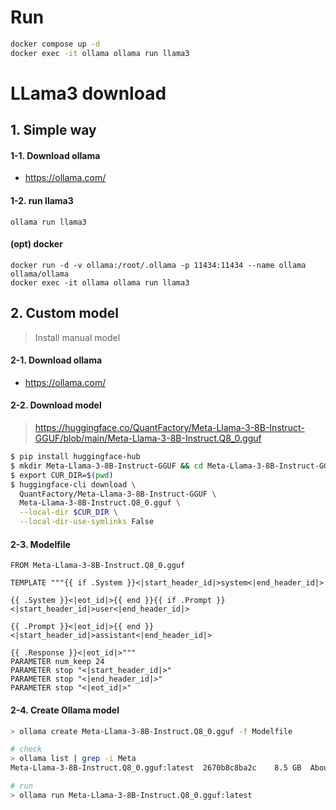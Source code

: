 # Run


```sh
docker compose up -d
docker exec -it ollama ollama run llama3
```



# LLama3 download 
## 1. Simple way

#### 1-1. Download ollama

- https://ollama.com/

#### 1-2. run llama3

```
ollama run llama3
```

#### (opt) docker

```
docker run -d -v ollama:/root/.ollama -p 11434:11434 --name ollama ollama/ollama
docker exec -it ollama ollama run llama3
```

## 2. Custom model
> Install manual model

#### 2-1. Download ollama

- https://ollama.com/

#### 2-2. Download model
> https://huggingface.co/QuantFactory/Meta-Llama-3-8B-Instruct-GGUF/blob/main/Meta-Llama-3-8B-Instruct.Q8_0.gguf

```sh
$ pip install huggingface-hub
$ mkdir Meta-Llama-3-8B-Instruct-GGUF && cd Meta-Llama-3-8B-Instruct-GGUF
$ export CUR_DIR=$(pwd)
$ huggingface-cli download \
  QuantFactory/Meta-Llama-3-8B-Instruct-GGUF \
  Meta-Llama-3-8B-Instruct.Q8_0.gguf \
  --local-dir $CUR_DIR \
  --local-dir-use-symlinks False
```


#### 2-3. Modelfile

```
FROM Meta-Llama-3-8B-Instruct.Q8_0.gguf

TEMPLATE """{{ if .System }}<|start_header_id|>system<|end_header_id|>

{{ .System }}<|eot_id|>{{ end }}{{ if .Prompt }}<|start_header_id|>user<|end_header_id|>

{{ .Prompt }}<|eot_id|>{{ end }}<|start_header_id|>assistant<|end_header_id|>

{{ .Response }}<|eot_id|>"""
PARAMETER num_keep 24
PARAMETER stop "<|start_header_id|>"
PARAMETER stop "<|end_header_id|>"
PARAMETER stop "<|eot_id|>"
```


#### 2-4. Create Ollama model

```sh
> ollama create Meta-Llama-3-8B-Instruct.Q8_0.gguf -f Modelfile

# check
> ollama list | grep -i Meta
Meta-Llama-3-8B-Instruct.Q8_0.gguf:latest  2670b8c8ba2c    8.5 GB  About a minute ago

# run
> ollama run Meta-Llama-3-8B-Instruct.Q8_0.gguf:latest
```
